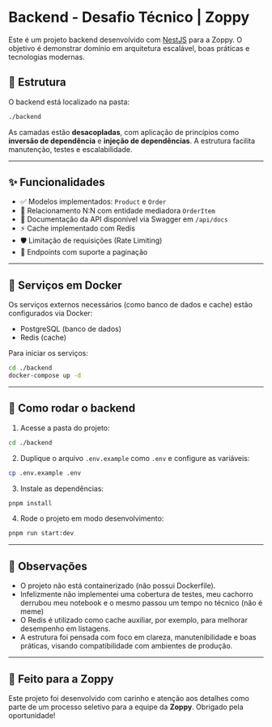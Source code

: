 # Backend - Desafio Técnico | Zoppy

Este é um projeto backend desenvolvido com [NestJS](https://nestjs.com/) para a Zoppy. O objetivo é demonstrar domínio em arquitetura escalável, boas práticas e tecnologias modernas.

## 📁 Estrutura

O backend está localizado na pasta:

```bash
./backend
```

As camadas estão **desacopladas**, com aplicação de princípios como **inversão de dependência** e **injeção de dependências**. A estrutura facilita manutenção, testes e escalabilidade.

---

## ✨ Funcionalidades

- ✅ Modelos implementados: `Product` e `Order`
- 🔄 Relacionamento N:N com entidade mediadora `OrderItem`
- 📄 Documentação da API disponível via Swagger em `/api/docs`
- ⚡ Cache implementado com Redis
- 🛡️ Limitação de requisições (Rate Limiting)
- 📃 Endpoints com suporte a paginação

---

## 🐳 Serviços em Docker

Os serviços externos necessários (como banco de dados e cache) estão configurados via Docker:

- PostgreSQL (banco de dados)
- Redis (cache)

Para iniciar os serviços:

```bash
cd ./backend
docker-compose up -d
```

---

## 🧪 Como rodar o backend

1. Acesse a pasta do projeto:

```bash
cd ./backend
```

2. Duplique o arquivo `.env.example` como `.env` e configure as variáveis:

```bash
cp .env.example .env
```

3. Instale as dependências:

```bash
pnpm install
```

4. Rode o projeto em modo desenvolvimento:

```bash
pnpm run start:dev
```

---

## 🏁 Observações

- O projeto não está containerizado (não possui Dockerfile).
- Infelizmente não implementei uma cobertura de testes, meu cachorro derrubou meu notebook e o mesmo passou um tempo no técnico (não é meme)
- O Redis é utilizado como cache auxiliar, por exemplo, para melhorar desempenho em listagens.
- A estrutura foi pensada com foco em clareza, manutenibilidade e boas práticas, visando compatibilidade com ambientes de produção.

---

## 🤝 Feito para a Zoppy

Este projeto foi desenvolvido com carinho e atenção aos detalhes como parte de um processo seletivo para a equipe da **Zoppy**. Obrigado pela oportunidade!
